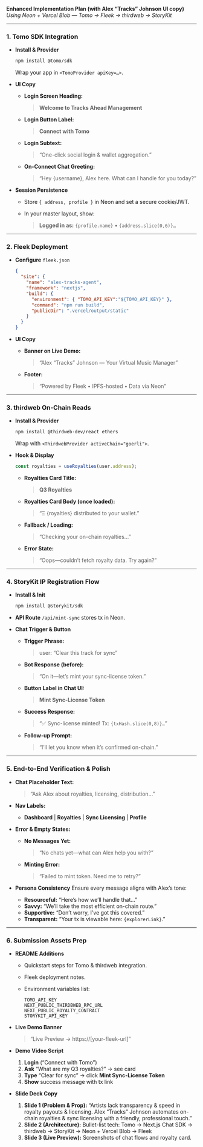 **Enhanced Implementation Plan (with Alex “Tracks” Johnson UI copy)**
*Using Neon + Vercel Blob — Tomo → Fleek → thirdweb → StoryKit*

---

### 1. Tomo SDK Integration

* **Install & Provider**

  ```bash
  npm install @tomo/sdk
  ```

  Wrap your app in `<TomoProvider apiKey=…>`.

* **UI Copy**

  * **Login Screen Heading:**

    > **Welcome to Tracks Ahead Management**
  * **Login Button Label:**

    > **Connect with Tomo**
  * **Login Subtext:**

    > “One-click social login & wallet aggregation.”
  * **On-Connect Chat Greeting:**

    > “Hey {username}, Alex here. What can I handle for you today?”

* **Session Persistence**

  * Store `{ address, profile }` in Neon and set a secure cookie/JWT.
  * In your master layout, show:

    > **Logged in as:** `{profile.name}` • `{address.slice(0,6)}…`

---

### 2. Fleek Deployment

* **Configure** `fleek.json`

  ```json
  {
    "site": {
      "name": "alex-tracks-agent",
      "framework": "nextjs",
      "build": {
        "environment": { "TOMO_API_KEY":"${TOMO_API_KEY}" },
        "command": "npm run build",
        "publicDir": ".vercel/output/static"
      }
    }
  }
  ```
* **UI Copy**

  * **Banner on Live Demo:**

    > “Alex “Tracks” Johnson — Your Virtual Music Manager”
  * **Footer:**

    > “Powered by Fleek • IPFS-hosted • Data via Neon”

---

### 3. thirdweb On-Chain Reads

* **Install & Provider**

  ```bash
  npm install @thirdweb-dev/react ethers
  ```

  Wrap with `<ThirdwebProvider activeChain="goerli">`.

* **Hook & Display**

  ```ts
  const royalties = useRoyalties(user.address);
  ```

  * **Royalties Card Title:**

    > **Q3 Royalties**
  * **Royalties Card Body (once loaded):**

    > “Ξ {royalties} distributed to your wallet.”
  * **Fallback / Loading:**

    > “Checking your on-chain royalties…”
  * **Error State:**

    > “Oops—couldn’t fetch royalty data. Try again?”

---

### 4. StoryKit IP Registration Flow

* **Install & Init**

  ```bash
  npm install @storykit/sdk
  ```

* **API Route** `/api/mint-sync` stores tx in Neon.

* **Chat Trigger & Button**

  * **Trigger Phrase:**

    > user: “Clear this track for sync”
  * **Bot Response (before):**

    > “On it—let’s mint your sync-license token.”
  * **Button Label in Chat UI:**

    > **Mint Sync-License Token**
  * **Success Response:**

    > “✅ Sync-license minted! Tx: `{txHash.slice(0,8)}…`”
  * **Follow-up Prompt:**

    > “I’ll let you know when it’s confirmed on-chain.”

---

### 5. End-to-End Verification & Polish

* **Chat Placeholder Text:**

  > “Ask Alex about royalties, licensing, distribution…”

* **Nav Labels:**

  * **Dashboard** | **Royalties** | **Sync Licensing** | **Profile**

* **Error & Empty States:**

  * **No Messages Yet:**

    > “No chats yet—what can Alex help you with?”
  * **Minting Error:**

    > “Failed to mint token. Need me to retry?”

* **Persona Consistency**
  Ensure every message aligns with Alex’s tone:

  * **Resourceful:** “Here’s how we’ll handle that…”
  * **Savvy:** “We’ll take the most efficient on-chain route.”
  * **Supportive:** “Don’t worry, I’ve got this covered.”
  * **Transparent:** “Your tx is viewable here: `{explorerLink}`.”

---

### 6. Submission Assets Prep

* **README Additions**

  * Quickstart steps for Tomo & thirdweb integration.
  * Fleek deployment notes.
  * Environment variables list:

    ```
    TOMO_API_KEY
    NEXT_PUBLIC_THIRDBWEB_RPC_URL
    NEXT_PUBLIC_ROYALTY_CONTRACT
    STORYKIT_API_KEY
    ```

* **Live Demo Banner**

  > “Live Preview → https\://\[your-fleek-url]”

* **Demo Video Script**

  1. **Login** (“Connect with Tomo”)
  2. **Ask** “What are my Q3 royalties?” → see card
  3. **Type** “Clear for sync” → click **Mint Sync-License Token**
  4. **Show** success message with tx link

* **Slide Deck Copy**

  1. **Slide 1 (Problem & Prop):**
     “Artists lack transparency & speed in royalty payouts & licensing. Alex “Tracks” Johnson automates on-chain royalties & sync licensing with a friendly, professional touch.”
  2. **Slide 2 (Architecture):**
     Bullet-list tech: Tomo → Next.js Chat SDK → thirdweb → StoryKit → Neon + Vercel Blob → Fleek
  3. **Slide 3 (Live Preview):**
     Screenshots of chat flows and royalty card.
